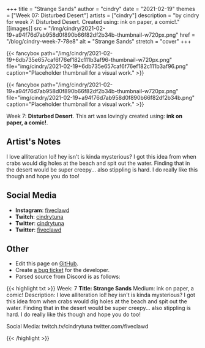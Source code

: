 +++
title =       "Strange Sands"
author =      "cindry"
date =        "2021-02-19"
themes =      ["Week 07: Disturbed Desert"]
artists =     ["cindry"]
description = "by cindry for week 7: Disturbed Desert. Created using: ink on paper,  a comic!."
[[images]]
              src = "/img/cindry/2021-02-19+a94f76d7ab958d0f890b66f82df2b34b-thumbnail-w720px.png"
              href = "/blog/cindry-week-7-78e8"
              alt = "Strange Sands"
              stretch = "cover"
+++


{{< fancybox path="/img/cindry/2021-02-19+6db735e657caf6f76ef182c111b3af96-thumbnail-w720px.png" file="img/cindry/2021-02-19+6db735e657caf6f76ef182c111b3af96.png" caption="Placeholder thumbnail for a visual work." >}}

{{< fancybox path="/img/cindry/2021-02-19+a94f76d7ab958d0f890b66f82df2b34b-thumbnail-w720px.png" file="img/cindry/2021-02-19+a94f76d7ab958d0f890b66f82df2b34b.png" caption="Placeholder thumbnail for a visual work." >}}


Week 7: **Disturbed Desert**. This art was lovingly created using: **ink on paper,  a comic!**.

## Artist's Notes

I love alliteration lol!
hey isn't is kinda mysterious? I got this idea from when crabs would dig holes at the beach and spit out the water. Finding that in the desert would be super creepy... also stippling is hard. I do really like this though and hope you do too!

## Social Media

- **Instagram**: <a href='https://instagram.com/fiveclawd' target='_blank'>fiveclawd</a>
- **Twitch**: <a href='https://twitch.tv/cindrytuna' target='_blank'>cindrytuna</a>
- **Twitter**: <a href='https://twitter.com/cindrytuna' target='_blank'>cindrytuna</a>
- **Twitter**: <a href='https://twitter.com/fiveclawd' target='_blank'>fiveclawd</a>

## Other

- Edit this page on [GitHub](https://github.com/teaminkling/web-refresh/edit/main/content/blog/cindry-week-7-78e8.md).
- Create [a bug ticket](https://github.com/teaminkling/web-refresh/issues/new?assignees=&labels=bug&template=problem-report.md&title=) for the developer.
- Parsed source from Discord is as follows:

{{< highlight txt >}}
Week: 7
**Title:  Strange Sands**
Medium: ink on paper,  a comic!
Description: I love alliteration lol!
hey isn't is kinda mysterious? I got this idea from when crabs would dig holes at the beach and spit out the water. Finding that in the desert would be super creepy... also stippling is hard. I do really like this though and hope you do too!

Social Media: twitch.tv/cindrytuna twitter.com/fiveclawd




{{< /highlight >}}